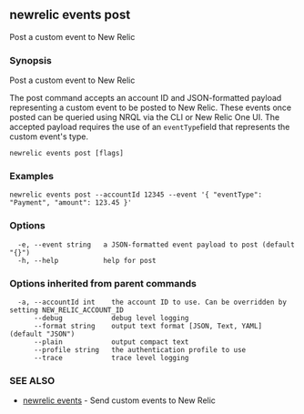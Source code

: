## newrelic events post

Post a custom event to New Relic

### Synopsis

Post a custom event to New Relic

The post command accepts an account ID and JSON-formatted payload representing a
custom event to be posted to New Relic. These events once posted can be queried
using NRQL via the CLI or New Relic One UI.
The accepted payload requires the use of an `eventType`field that
represents the custom event's type.


```
newrelic events post [flags]
```

### Examples

```
newrelic events post --accountId 12345 --event '{ "eventType": "Payment", "amount": 123.45 }'
```

### Options

```
  -e, --event string   a JSON-formatted event payload to post (default "{}")
  -h, --help           help for post
```

### Options inherited from parent commands

```
  -a, --accountId int    the account ID to use. Can be overridden by setting NEW_RELIC_ACCOUNT_ID
      --debug            debug level logging
      --format string    output text format [JSON, Text, YAML] (default "JSON")
      --plain            output compact text
      --profile string   the authentication profile to use
      --trace            trace level logging
```

### SEE ALSO

* [newrelic events](newrelic_events.md)	 - Send custom events to New Relic

